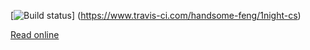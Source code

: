 [![Build status](https://www.travis-ci.com/handsome-feng/1night-cs.svg?branch=master)] (https://www.travis-ci.com/handsome-feng/1night-cs)

[Read online](https://handsome-feng.github.io/1night-cs/)
